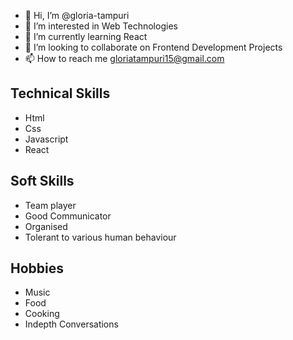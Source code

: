 - 👋 Hi, I’m @gloria-tampuri
- 👀 I’m interested in Web Technologies
- 🌱 I’m currently learning React
- 💞️ I’m looking to collaborate on Frontend Development Projects
- 📫 How to reach me gloriatampuri15@gmail.com
## Technical Skills
- Html
- Css
- Javascript
- React

## Soft Skills
- Team player
- Good Communicator
- Organised
- Tolerant to various human behaviour

## Hobbies
- Music
- Food
- Cooking
- Indepth Conversations

<!---
gloria-tampuri/gloria-tampuri is a ✨ special ✨ repository because its `README.md` (this file) appears on your GitHub profile.
You can click the Preview link to take a look at your changes.
--->
